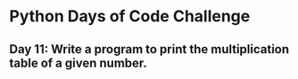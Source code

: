 # Python Days of Code Challenge

## Day 11: Write a program to print the multiplication table of a given number.
